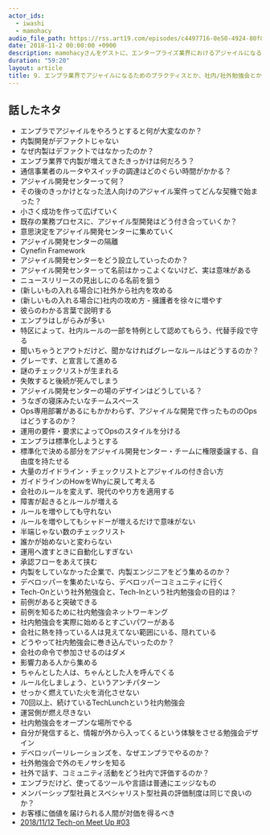 ```yaml
---
actor_ids:
  - iwashi 
  - mamohacy
audio_file_path: https://rss.art19.com/episodes/c4497716-0e50-4924-80f8-f5f6016d1156.mp3
date: 2018-11-2 00:00:00 +0900
description: mamohacyさんをゲストに、エンタープライズ業界におけるアジャイルになるためのプラクティスや知見、社内/社外勉強会についてお話いただいたエピソードです。
duration: "59:20"
layout: article
title: 9. エンプラ業界でアジャイルになるためのプラクティスとか、社内/社外勉強会とか
---
```


## 話したネタ

- エンプラでアジャイルをやろうとすると何が大変なのか？
- 内製開発がデファクトじゃない
- なぜ内製はデファクトではなかったのか？
- エンプラ業界で内製が増えてきたきっかけは何だろう？
- 通信事業者のルータやスイッチの調達はどのぐらい時間がかかる？
- アジャイル開発センターって何？
- その後のきっかけとなった法人向けのアジャイル案件ってどんな契機で始まった？
- 小さく成功を作って広げていく
- 既存の業務プロセスに、アジャイル型開発はどう付き合っていくか？
- 意思決定をアジャイル開発センターに集めていく
- アジャイル開発センターの隔離
- Cynefin Framework
- アジャイル開発センターをどう設立していったのか？
- アジャイル開発センターって名前はかっこよくないけど、実は意味がある
- ニュースリリースの見出しにのる名前を狙う
- (新しいもの入れる場合に)社外から社内を攻める
- (新しいもの入れる場合に)社内の攻め方 - 擁護者を徐々に増やす
- 彼らのわかる言葉で説明する
- エンプラはしがらみが多い
- 特区によって、社内ルールの一部を特例として認めてもらう、代替手段で守る
- 聞いちゃうとアウトだけど、聞かなければグレーなルールはどうするのか？
- グレーです、と宣言して進める
- 謎のチェックリストが生まれる
- 失敗すると後続が死んでしまう
- アジャイル開発センターの場のデザインはどうしている？
- うなぎの寝床みたいなチームスペース
- Ops専用部署があるにもかかわらず、アジャイルな開発で作ったもののOpsはどうするのか？
- 運用の要件・要求によってOpsのスタイルを分ける
- エンプラは標準化しようとする
- 標準化で決める部分をアジャイル開発センター・チームに権限委譲する、自由度を持たせる
- 大量のガイドライン・チェックリストとアジャイルの付き合い方
- ガイドラインのHowをWhyに戻して考える
- 会社のルールを変えず、現代のやり方を適用する
- 障害が起きるとルールが増える
- ルールを増やしても守れない
- ルールを増やしてもシャドーが増えるだけで意味がない
- 半端じゃない数のチェックリスト
- 誰かが始めないと変わらない
- 運用へ渡すときに自動化しすぎない
- 承認フローをあえて挟む
- 内製をしていなかった企業で、内製エンジニアをどう集めるのか？
- デベロッパーを集めたいなら、デベロッパーコミュニティに行く
- Tech-Onという社外勉強会と、Tech-Inという社内勉強会の目的は？
- 前例があると突破できる
- 前例を知るために社内勉強会ネットワーキング
- 社内勉強会を実際に始めるとすごいパワーがある
- 会社に熱を持っている人は見えてない範囲にいる、隠れている
- どうやって社内勉強会に巻き込んでいったのか？
- 会社の命令で参加させるのはダメ
- 影響力ある人から集める
- ちゃんとした人は、ちゃんとした人を呼んでくる
- ルール化しましょう、というアンチパターン
- せっかく燃えていた火を消化させない
- 70回以上、続けているTechLunchという社内勉強会
- 運営側が燃え尽きない
- 社内勉強会をオープンな場所でやる
- 自分が発信すると、情報が外から入ってくるという体験をさせる勉強会デザイン
- デベロッパーリレーションズを、なぜエンプラでやるのか？
- 社外勉強会で外のモノサシを知る
- 社外で話す、コミュニティ活動をどう社内で評価するのか？
- エンプラだけど、使ってるツールや言語は普通にエッジなもの
- メンバーシップ型社員とスペシャリスト型社員の評価制度は同じで良いのか？
- お客様に価値を届けられる人間が対価を得るべき
- [2018/11/12 Tech-on Meet Up #03](https://techplay.jp/event/699906)
